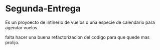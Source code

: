 # Segunda-Entrega

Es un proyoecto de intinerio de vuelos o una especie de calendario para agendar vuelos. 

falta hacer una buena refactorizacion del codigo para que quede mas prolijo.
